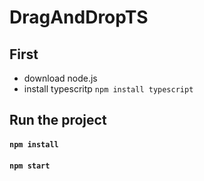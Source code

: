 # DragAndDropTS

## First
  * download node.js
  * install typescritp `npm install typescript`

## Run the project

#### `npm install`
#### `npm start`
